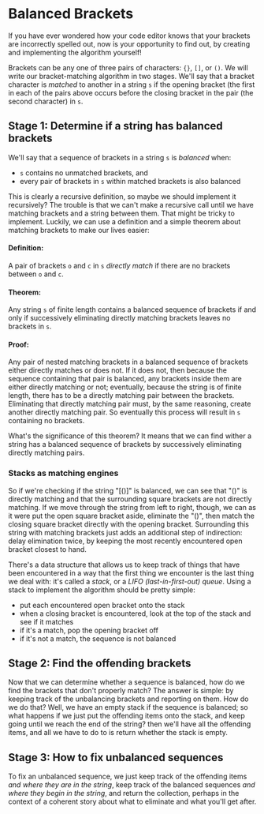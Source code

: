# Balanced Brackets

If you have ever wondered how your code editor knows that your brackets are
incorrectly spelled out, now is your opportunity to find out, by creating and
implementing the algorithm yourself!

Brackets can be any one of three pairs of characters: `{}`, `[]`, or `()`. We
will write our bracket-matching algorithm in two stages. We'll say that a
bracket character is _matched_ to another in a string `s` if the opening
bracket (the first in each of the pairs above occurs before the closing
bracket in the pair (the second character) in `s`.

## Stage 1: Determine if a string has balanced brackets

We'll say that a sequence of brackets in a string `s` is _balanced_ when:

  - `s` contains no unmatched brackets, and
  - every pair of brackets in `s` within matched brackets is also balanced

This is clearly a recursive definition, so maybe we should implement it
recursively? The trouble is that we can't make a recursive call until we have
matching brackets and a string between them. That might be tricky to
implement. Luckily, we can use a definition and a simple theorem about
matching brackets to make our lives easier:

#### Definition:

A pair of brackets `o` and `c` in `s` _directly match_ if there are no brackets
between `o` and `c`.

#### Theorem:
Any string `s` of finite length contains a balanced sequence of brackets if and only if successively eliminating directly matching brackets leaves no brackets in `s`.

#### Proof:
Any pair of nested matching brackets in a balanced sequence of brackets either directly matches or does not. If it does not, then because the sequence containing that pair is balanced, any brackets inside them are either directly matching or not; eventually, because the string is of finite length, there has to be a directly matching pair between the brackets.  Eliminating that directly matching pair must, by the same reasoning, create another directly matching pair. So eventually this process will result in `s` containing no brackets.

What's the significance of this theorem? It means that we can find wither a
string has a balanced sequence of brackets by successively eliminating
directly matching pairs.

### Stacks as matching engines

So if we're checking if the string "[()]" is balanced, we can see that "()" is
directly matching and that the surrounding square brackets are not directly
matching. If we move through the string from left to right, though, we can
as it were put the open square bracket aside, eliminate the "()", then match
the closing square bracket directly with the opening bracket. Surrounding this
string with matching brackets just adds an additional step of indirection:
delay elimination twice, by keeping the most recently encountered open bracket
closest to hand.

There's a data structure that allows us to keep track of things that have been
encountered in a way that the first thing we encounter is the last thing we
deal with: it's called a _stack_, or a _LIFO (last-in-first-out) queue_. Using
a stack to implement the algorithm should be pretty simple:

 - put each encountered open bracket onto the stack
 - when a closing bracket is encountered, look at the top of the stack and see
   if it matches
 - if it's a match, pop the opening bracket off
 - if it's not a match, the sequence is not balanced

## Stage 2: Find the offending brackets

Now that we can determine whether a sequence is balanced, how do we find the
brackets that don't properly match? The answer is simple: by keeping track of
the unbalancing brackets and reporting on them. How do we do that? Well, we
have an empty stack if the sequence is balanced; so what happens if we just
put the offending items onto the stack, and keep going until we reach the end
of the string? then we'll have all the offending items, and all we have to do
to is return whether the stack is empty.

## Stage 3: How to fix unbalanced sequences

To fix an unbalanced sequence, we just keep track of the offending items _and
where they are in the string_, keep track of the balanced sequences _and where
they begin in the string_, and return the collection, perhaps in the context
of a coherent story about what to eliminate and what you'll get after.
